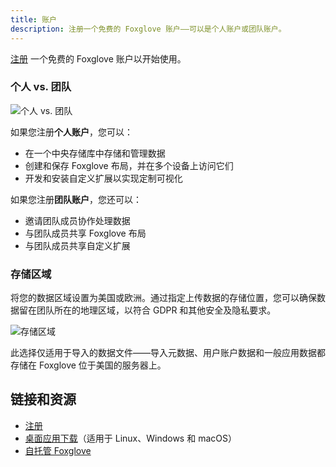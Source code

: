 ```yaml
---
title: 账户
description: 注册一个免费的 Foxglove 账户——可以是个人账户或团队账户。
---
```


[注册](https://app.foxglove.dev/signup) 一个免费的 Foxglove 账户以开始使用。

### 个人 vs. 团队

![个人 vs. 团队](/img/docs/introduction/solo-vs-organization.png)

如果您注册**个人账户**，您可以：

- 在一个中央存储库中存储和管理数据
- 创建和保存 Foxglove 布局，并在多个设备上访问它们
- 开发和安装自定义扩展以实现定制可视化

如果您注册**团队账户**，您还可以：

- 邀请团队成员协作处理数据
- 与团队成员共享 Foxglove 布局
- 与团队成员共享自定义扩展

### 存储区域

将您的数据区域设置为美国或欧洲。通过指定上传数据的存储位置，您可以确保数据留在团队所在的地理区域，以符合 GDPR 和其他安全及隐私要求。

![存储区域](/img/docs/introduction/storage-region.png)

此选择仅适用于导入的数据文件——导入元数据、用户账户数据和一般应用数据都存储在 Foxglove 位于美国的服务器上。

## 链接和资源

- [注册](https://app.foxglove.dev/signup)
- [桌面应用下载](https://foxglove.dev/download)（适用于 Linux、Windows 和 macOS）
- [自托管 Foxglove](/docs/primary-sites/introduction)
